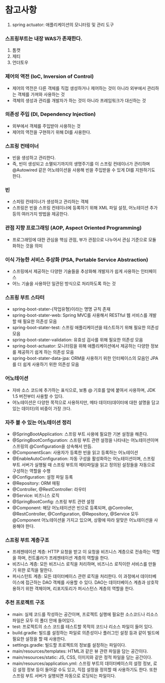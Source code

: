 # 참고사항
1. spring actuator: 애플리케이션의 모니터링 및 관리 도구

### 스프링부트는 내장 WAS가 존재한다.
1. 톰캣
2. 제티
3. 언더토우

### 제어의 역전 (IoC, Inversion of Control)
- 제어의 역전은 다른 객체를 직접 생성하거나 제어하는 것이 아니라 외부에서 관리하는 객체를 가져와 사용하는 것
- 객체의 생성과 관리를 개발자가 하는 것이 아니라 프레임워크가 대신하는 것

### 의존성 주입 (DI, Dependency Injection)
- 외부에서 객체를 주입받아 사용하는 것
- 제어의 역전을 구현하기 위해 DI를 사용한다.

### 스프링 컨테이너
- 빈을 생성하고 관리한다.
- 즉, 빈이 생성되고 소멸되기까지의 생명주기를 이 스프링 컨테이너가 관리하며 @Autowired 같은 어노테이션을 사용해 빈을 주입받을 수 있게 DI를 지원하기도 한다.

### 빈
- 스피링 컨테이너가 생성하고 관리하는 객체
- 스프링은 빈을 스프링 컨테이너에 등록하기 위해 XML 파일 설정, 어노테이션 추가등의 여러가지 방법을 제공한다.

### 관점 지향 프로그래밍 (AOP, Aspect Oriented Programming)
- 프로그래밍에 대한 관심을 핵심 관점, 부가 관점으로 나누어서 관심 기준으로 모듈화하는 것을 의미

### 이식 가능한 서비스 추상화 (PSA, Portable Service Abstraction)
- 스프링에서 제공하는 다양한 기술들을 추상화해 개발자가 쉽게 사용하는 인터페이스
- 어느 기술을 사용하던 일관된 방식으로 처리하도록 하는 것

### 스프링 부트 스타터
- spring-boot-stater-{작업유형}이라는 명명 규칙 존재
- spring-boot-stater-web: Spring MVC를 사용해서 RESTful 웹 서비스를 개발할 때 필요한 의존성 모음
- spring-boot-stater-test: 스프링 애플리케이션을 테스트하기 위해 필요한 의존성 모음
- spring-boot-stater-validation: 유효성 검사를 위해 필요한 의존성 모음
- spring-boot-actuator: 모니터링을 위해 애플리케이션에서 제공하는 다양한 정보를 제공하기 쉽게 하는 의존성 모음
- spring-boot-stater-data-jpa: ORM을 사용하기 위한 인터페이스의 모음인 JPA를 더 쉽게 사용하기 위한 의존성 모음

### 어노테이션
- 자바 소스 코드에 추가하는 표식으로, 보통 @ 기호를 앞에 붙여서 사용하며, JDK 1.5 버전부터 사용할 수 있다.
- 어노테이션은 다양한 목적으로 사용하지만, 메타 데이터(데이터에 대한 설명을 담고 있는 데이터)의 비중이 가장 크다.

### 자주 볼 수 있는 어노테이션 정리
- @SpringBootApplication: 스프링 부트 사용에 필요한 기본 설정을 해준다.
- @SpringBootConfiguration: 스프링 부트 관련 설정을 나타내는 어노테이션이며 스프링의 @Configuration을 상속해서 만듬.
- @ComponentScan: 사용자가 등록한 빈을 읽고 등록하는 어노테이션
- @EnableAutoConfiguration: 자동 구성을 활성화하는 어노테이션이며, 스프링 부트 서버가 실행될 때 스프링 부트의 메타파일을 읽고 정의된 설정들을 자동으로 구성하는 역할을 수행
- @Configuration: 설정 파일 등록
- @Repository: ORM 매핑
- @Controller, @RestController: 라우터
- @Service: 비즈니스 로직
- @SpringBootConfig: 스프링 부트 관련 설정
- @Component: 해당 어노테이션은 빈으로 등록되며, @Controller, @RestController, @Configuration, @Repository, @Service 모두 @Component 어노테이션을 가지고 있으며, 상황에 따라 알맞은 어노테이션을 사용해야 한다.

### 스프링 부트 계층구조
- 프레젠테이션 계층: HTTP 요청을 받고 이 요청을 비즈니스 계층으로 전송하는 역할을 하며, 컨트롤러가 프레젠테이션 계층의 역할을 한다.
- 비즈니스 계층: 모든 비즈니스 로직을 처리하며, 비즈니스 로직이란 서비스를 만들기 위한 로직을 말한다.
- 퍼시스턴트 계층: 모든 데이터베이스 관련 로직을 처리한다. 이 과정에서 데이터베이스에 접근하는 DAO 객체를 사용할 수 있다. DAO는 데이터베이스 계층과 상호작용하기 위한 객체이며, 리포지토리가 퍼시스턴스 계층의 역할을 한다.

### 추천 프로젝트 구조
- main: 실제 코드를 작성하는 공간이며, 프로젝트 실행에 필요한 소스코드나 리소스 파일은 모두 이 폴더 안에 들어있다.
- test: 프로젝트의 소스 코드를 테스트할 목적의 코드나 리소스 파일이 들어 있다.
- build.gradle: 빌드를 설정하는 파일로 의존성이나 플러그인 설정 등과 같이 빌드에 필요한 설정을 할 때 사용한다.
- settings.gradle: 빌드할 프로젝트의 정보를 설정하는 파일이다.
- main/resources/templates: HTML과 같은 뷰 관련 파일을 담는 공간이다.
- main/resources/static: JS, CSS, 이미지와 같은 정적 파일을 담는 공간이다.
- main/resources/application.yml: 스프링 부트의 데이터베이스의 설정 정보, 로깅 설정 정보 등이 들어갈 수도 있고, 직접 설정을 정의할 때 사용하기도 한다. 또한 스프링 부트 서버가 실행되면 자동으로 로딩되는 파일이다.